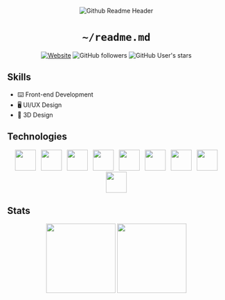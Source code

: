 

<div align="center">
  
  ![Github Readme Header](https://github.com/brinterwastaken/brinterwastaken/assets/72494265/2d13a32c-8f71-4493-b349-526f3b4a2155)

  # `~/readme.md`
  
  [![Website](https://img.shields.io/static/v1?label=Website&message=brin.is-a.dev&logo=vuedotjs&style=for-the-badge&color=BFE3FF&labelColor=122039)](https://brin.is-a.dev)
  ![GitHub followers](https://img.shields.io/github/followers/brinterwastaken?logo=github&style=for-the-badge&color=C5FCFF&labelColor=122039)
  ![GitHub User's stars](https://img.shields.io/github/stars/brinterwastaken?logo=github&style=for-the-badge&color=F7CDFF&labelColor=122039)

</div>

## Skills
- ⌨️ Front-end Development
- 🖥️ UI/UX Design
- 🎨 3D Design

## Technologies

<div align="center">
  <img width=48 height=48 hspace=4 src="https://cdn.jsdelivr.net/gh/devicons/devicon@latest/icons/html5/html5-original.svg" />
  <img width=48 height=48 hspace=4 src="https://cdn.jsdelivr.net/gh/devicons/devicon@latest/icons/css3/css3-original.svg" />
  <img width=48 height=48 hspace=4 src="https://cdn.jsdelivr.net/gh/devicons/devicon@latest/icons/javascript/javascript-original.svg" />
  <img width=48 height=48 hspace=4 src="https://cdn.jsdelivr.net/gh/devicons/devicon@latest/icons/react/react-original.svg" />        
  <img width=48 height=48 hspace=4 src="https://cdn.jsdelivr.net/gh/devicons/devicon@latest/icons/vuejs/vuejs-original.svg" />
  <img width=48 height=48 hspace=4 src="https://cdn.jsdelivr.net/gh/devicons/devicon@latest/icons/tailwindcss/tailwindcss-original.svg" />
  <img width=48 height=48 hspace=4 src="https://cdn.jsdelivr.net/gh/devicons/devicon@latest/icons/python/python-original.svg" />
  <img width=48 height=48 hspace=4 src="https://cdn.jsdelivr.net/gh/devicons/devicon@latest/icons/blender/blender-original.svg" /> 
  <img width=48 height=48 hspace=4 src="https://cdn.jsdelivr.net/gh/devicons/devicon@latest/icons/figma/figma-original.svg" />
</div>

## Stats

<div align="center">
  
  <img height=160 align="center" src="https://github-readme-stats.vercel.app/api?username=brinterwastaken&title_color=C5FCFF&icon_color=F7CDFF&show_icons=true&text_color=BFE3FF&bg_color=122039&hide_border=true&border_radius=10"/>
  <img height=160 align="center" src="https://github-readme-stats.vercel.app/api/top-langs?username=brinterwastaken&exclude_repo=9th-digital-notes&title_color=C5FCFF&icon_color=F7CDFF&show_icons=true&text_color=BFE3FF&bg_color=122039&hide_border=true&border_radius=7&layout=compact&langs_count=4&card_width=200&hide=vim%20script" />
  
</div>

